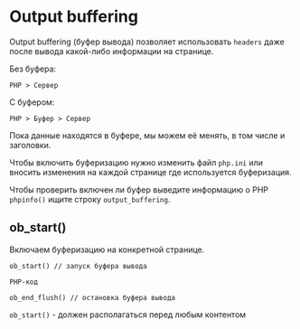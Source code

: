 # Output buffering
Output buffering (буфер вывода) позволяет использовать `headers` даже после вывода какой-либо информации на странице.

Без буфера:

    PHP > Сервер

С буфером:

    PHP > Буфер > Сервер

Пока данные находятся в буфере, мы можем её менять, в том числе и заголовки.

Чтобы включить буферизацию нужно изменить файл `php.ini` или вносить изменения на каждой странице где используется буферизация. 

Чтобы проверить включен ли буфер выведите информацию о PHP `phpinfo()` ищите строку `output_buffering`.

## ob_start()
Включаем буферизацию на конкретной странице.

    ob_start() // запуск буфера вывода
    
    PHP-код

    ob_end_flush() // остановка буфера вывода

`ob_start()` - должен располагаться перед любым контентом
